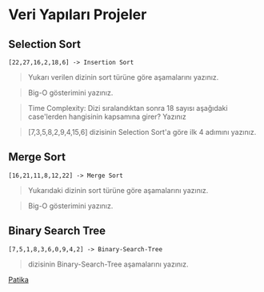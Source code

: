 # Veri Yapıları Projeler
## Selection Sort

```
[22,27,16,2,18,6] -> Insertion Sort
```

> Yukarı verilen dizinin sort türüne göre aşamalarını yazınız.

> Big-O gösterimini yazınız.

> Time Complexity: Dizi sıralandıktan sonra 18 sayısı aşağıdaki case'lerden hangisinin kapsamına girer? Yazınız

> [7,3,5,8,2,9,4,15,6] dizisinin Selection Sort'a göre ilk 4 adımını yazınız.

## Merge Sort

```
[16,21,11,8,12,22] -> Merge Sort
```
> Yukarıdaki dizinin sort türüne göre aşamalarını yazınız.

> Big-O gösterimini yazınız.

## Binary Search Tree

```
[7,5,1,8,3,6,0,9,4,2] -> Binary-Search-Tree
```

> dizisinin Binary-Search-Tree aşamalarını yazınız.

[Patika](https://app.patika.dev/)